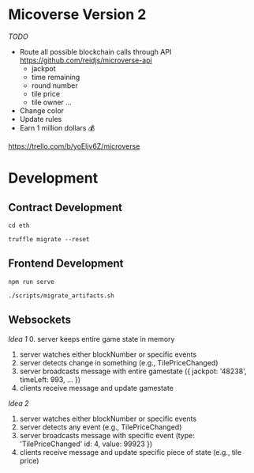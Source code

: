 
# Micoverse Version 2

_TODO_

- Route all possible blockchain calls through API https://github.com/reidjs/microverse-api
  - jackpot
  - time remaining
  - round number
  - tile price
  - tile owner
  ...
- Change color
- Update rules
- Earn 1 million dollars :moneybag:

https://trello.com/b/yoEljv6Z/microverse

# Development 

## Contract Development
`cd eth`

`truffle migrate --reset`

## Frontend Development
`npm run serve`

`./scripts/migrate_artifacts.sh`

## Websockets
_Idea 1_
0. server keeps entire game state in memory
1. server watches either blockNumber or specific events 
2. server detects change in something (e.g., TilePriceChanged)
3. server broadcasts message with entire gamestate ({ jackpot: '48238', timeLeft: 993, ... })
4. clients receive message and update gamestate

_Idea 2_
1. server watches either blockNumber or specific events
2. server detects any event (e.g., TilePriceChanged)
3. server broadcasts message with specific event (type: 'TilePriceChanged' id: 4, value: 99923 })
4. clients receive message and update specific piece of state (e.g., tile price)
